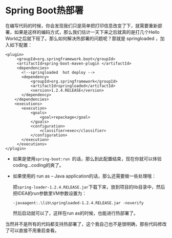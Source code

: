 # Spring Boot热部署
在编写代码的时候，你会发现我们只是简单把打印信息改变了下，就需要重新部署，如果是这样的编码方式，那么我们估计一天下来之后就真的是打几个Hello World之后就下班了。那么如何解决热部署的问题呢？那就是 springloaded ，加入如下配置：

```
<plugin>
     <groupId>org.springframework.boot</groupId>
     <artifactId>spring-boot-maven-plugin </artifactId>
     <dependencies>
       <!--springloaded  hot deploy -->
       <dependency>
           <groupId>org.springframework</groupId>
           <artifactId>springloaded</artifactId>
           <version>1.2.4.RELEASE</version>
       </dependency>
    </dependencies>
    <executions>
       <execution>
           <goals>
               <goal>repackage</goal>
           </goals>
           <configuration>
               <classifier>exec</classifier>
           </configuration>
       </execution>
     </executions>
</plugin>

```

- 如果是使用`spring-boot:run `的话，那么到此配置结束，现在你就可以体验coding…coding的爽了。

- 如果使用的 run as – Java application的话，那么还需要做一些处理哦：

    把`spring-loader-1.2.4.RELEASE.jar`下载下来，放到项目的lib目录中，然后把IDEA的run参数里VM参数设置为：
    ```
    -javaagent:.\lib\springloaded-1.2.4.RELEASE.jar -noverify
    ```
   然后启动就可以了，这样在run as的时候，也能进行热部署了。

当然并不是所有的代码都支持热部署了，这个我自己也不是很明确，那些代码修改了可以直接不用重启查看。